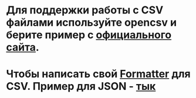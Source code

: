 # Для поддержки работы с CSV файлами используйте opencsv и берите пример с [официального сайта](http://opencsv.sourceforge.net/).

# Чтобы написать свой [Formatter](../Formatter.java) для CSV. Пример для JSON - [тык](../json/JsonFormatter.java)